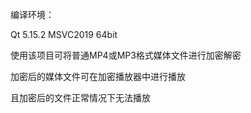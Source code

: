 编译环境：

Qt 5.15.2 MSVC2019 64bit

使用该项目可将普通MP4或MP3格式媒体文件进行加密解密

加密后的媒体文件可在加密播放器中进行播放

且加密后的文件正常情况下无法播放